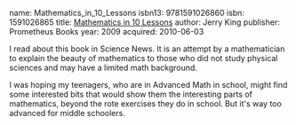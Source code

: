 name: Mathematics_in_10_Lessons
isbn13: 9781591026860
isbn: 1591026865
title: [Mathematics in 10 Lessons](http://amzn.com/1591026865)
author: Jerry King
publisher: Prometheus Books
year: 2009
acquired: 2010-06-03

I read about this book in Science News.  It is an attempt by a mathematician to
explain the beauty of mathematics to those who did not study physical sciences
and may have a limited math background.

I was hoping my teenagers, who are in Advanced Math in school, might find some
interested bits that would show them the interesting parts of mathematics,
beyond the rote exercises they do in school.  But it's way too advanced for
middle schoolers.
